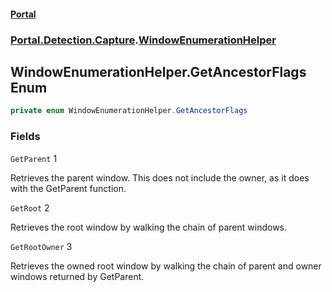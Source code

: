#### [Portal](index.md 'index')
### [Portal.Detection.Capture](Portal.Detection.Capture.md 'Portal.Detection.Capture').[WindowEnumerationHelper](WindowEnumerationHelper.md 'Portal.Detection.Capture.WindowEnumerationHelper')

## WindowEnumerationHelper.GetAncestorFlags Enum

```csharp
private enum WindowEnumerationHelper.GetAncestorFlags
```
### Fields

<a name='Portal.Detection.Capture.WindowEnumerationHelper.GetAncestorFlags.GetParent'></a>

`GetParent` 1

Retrieves the parent window. This does not include the owner, as it does with the GetParent function.

<a name='Portal.Detection.Capture.WindowEnumerationHelper.GetAncestorFlags.GetRoot'></a>

`GetRoot` 2

Retrieves the root window by walking the chain of parent windows.

<a name='Portal.Detection.Capture.WindowEnumerationHelper.GetAncestorFlags.GetRootOwner'></a>

`GetRootOwner` 3

Retrieves the owned root window by walking the chain of parent and owner windows returned by GetParent.